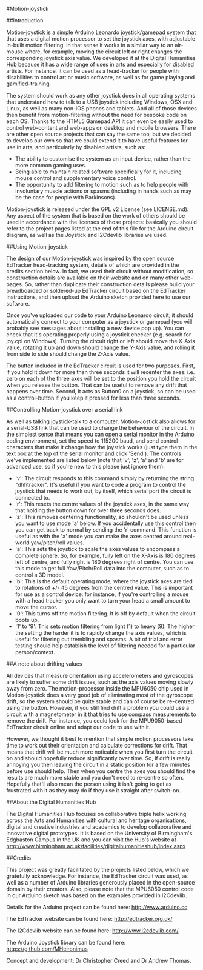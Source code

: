 #Motion-joystick

##Introduction

Motion-joystick is a simple Arduino Leonardo joystick/gamepad system that that uses a digital motion processor to set the joystick axes, with adjustable in-built motion filtering. In that sense it works in a similar way to an air-mouse where, for example, moving the circuit left or right changes the corresponding joystick axis value. We developed it at the Digital Humanities Hub because it has a wide range of uses in arts and especially for disabled artists. For instance, it can be used as a head-tracker for people with disabilities to control art or music software, as well as for game playing and gamified-training.

The system should work as any other joystick does in all operating systems that understand how to talk to a USB joystick including Windows, OSX and Linux, as well as many non-iOS phones and tablets. And all of those devices then benefit from motion-filtering without the need for bespoke code on each OS. Thanks to the HTML5 Gamepad API it can even be easily used to control web-content and web-apps on desktop and mobile browsers. There are other open source projects that can say the same too, but we decided to develop our own so that we could extend it to have useful features for use in arts, and particularly by disabled artists, such as:

* The ability to customise the system as an input device, rather than the more common gaming uses.
* Being able to maintain related software specifically for it, including mouse control and supplementary voice control.
* The opportunity to add filtering to motion such as to help people with involuntary muscle actions or spasms (including in hands such as may be the case for people with Parkinsons).

Motion-joystick is released under the GPL v2 License (see LICENSE.md). Any aspect of the system that is based on the work of others should be used in accordance with the licenses of those projects: basically you should refer to the project pages listed at the end of this file for the Arduino circuit diagram, as well as the Joystick and I2Cdevlib libraries we used.

##Using Motion-joystick

The design of our Motion-joystick was inspired by the open source EdTracker head-tracking system, details of which are provided in the credits section below. In fact, we used their circuit without modification, so construction details are available on their website and on many other web-pages. So, rather than duplicate their construction details please build your breadboarded or soldered-up EdTracker circuit based on the EdTracker instructions, and then upload the Arduino sketch provided here to use our software.

Once you've uploaded our code to your Arduino Leonardo circuit, it should automatically connect to your computer as a joystick or gamepad (you will probably see messages about installing a new device pop up). You can check that it's operating properly using a joystick checker (e.g. search for joy.cpl on Windows). Turning the circuit right or left should move the X-Axis value, rotating it up and down should change the Y-Axis value, and rolling it from side to side should change the Z-Axis value.

The button included in the EdTracker circuit is used for two purposes. First, if you hold it down for more than three seconds it will recenter the axes: i.e. zero on each of the three axes will be set to the position you hold the circuit when you release the button. That can be useful to remove any drift that happens over time. Second, it acts as Button0 on a joystick, so can be used as a control-button if you keep it pressed for less than three seconds.

##Controlling Motion-joystick over a serial link

As well as talking joystick-talk to a computer, Motion-Jostick also allows for a serial-USB link that can be used to change the behaviour of the circuit. In the simplest sense that means you can open a serial monitor in the Arduino coding environment, set the speed to 115200 baud, and send control-characters that make it change how the joystick works (just type them in the text box at the top of the serial monitor and click 'Send'). The controls we've implemented are listed below (note that 'v', 'z', 'a' and 'b' are for advanced use, so if you're new to this please just ignore them):

* 'v': The circuit responds to this command simply by returning the string "dhhtracker". It's useful if you want to code a program to control the joystick that needs to work out, by itself, which serial port the circuit is connected to.
* 'r': This resets the centre values of the joystick axes, in the same way that holding the button down for over three seconds does.
* 'z': This removes centering functionality, so shouldn't be used unless you want to use mode 'a' below. If you accidentally use this control then you can get back to normal by sending the 'r' command. This function is useful as with the 'a' mode you can make the axes centred around real-world yaw/pitch/roll values.
* 'a': This sets the joystick to scale the axes values to encompass a complete sphere. So, for example, fully left on the X-Axis is 180 degrees left of centre, and fully right is 180 degrees right of centre. You can use this mode to get full Yaw/Pitch/Roll data into the computer, such as to control a 3D model.
* 'b': This is the default operating mode, where the joystick axes are tied to rotations of +/- 45 degrees from the centred value. This is important for use as a control device: for instance, if you're controlling a mouse with a head tracker you only want to turn your head a small amount to move the cursor.
* '0': This turns off the motion filtering. It is off by default when the circuit boots up.
* '1' to '9': This sets motion filtering from light (1) to heavy (9). The higher the setting the harder it is to rapidly change the axis values, which is useful for filtering out trembling and spasms. A bit of trial and error testing should help establish the level of filtering needed for a particular person/context.

##A note about drifting values

All devices that measure orientation using accelerometers and gyroscopes are likely to suffer some drift issues, such as the axis values moving slowly away from zero. The motion-processor inside the MPU6050 chip used in Motion-joystick does a very good job of eliminating most of the gyroscope drift, so the system should be quite stable and can of course be re-centred using the button. However, if you still find drift a problem you could use a circuit with a magnetometer in it that tries to use compass measurements to remove the drift. For instance, you could look for the MPU9050-based EdTracker circuit online and adapt our code to use with it.

However, we thought it best to mention that simple motion processors take time to work out their orientation and calculate corrections for drift. That means that drift will be much more noticable when you first turn the circuit on and should hopefully reduce significantly over time. So, if drift is really annoying you then leaving the circuit in a static position for a few minutes before use should help. Then when you centre the axes you should find the results are much more stable and you don't need to re-centre so often. Hopefully that'll also mean the person using it isn't going to get as frustrated with it as they may do if they use it straight after switch-on.

##About the Digital Humanities Hub

The Digital Humanities Hub focuses on collaborative triple helix working across the Arts and Humanities with cultural and heritage organisations, digital and creative industries and academics to develop collaborative and innovative digital prototypes. It is based on the University of Birmingham's Edgbaston Campus in the UK and you can visit the Hub's website at http://www.birmingham.ac.uk/facilities/digitalhumanitieshub/index.aspx

##Credits

This project was greatly facilitated by the projects listed below, which we gratefully acknowledge. For instance, the EdTracker circuit was used, as well as a number of Arduino libraries generously placed in the open-source domain by their creators. Also, please note that the MPU6050 control code in our Arduino sketch was based on the examples provided in I2Cdevlib.

Details for the Arduino project can be found here: http://www.arduino.cc

The EdTracker website can be found here: http://edtracker.org.uk/

The I2Cdevlib website can be found here: http://www.i2cdevlib.com/

The Arduino Joystick library can be found here: https://github.com/MHeironimus

Concept and development: Dr Christopher Creed and Dr Andrew Thomas.

